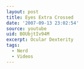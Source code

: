 ```yaml
---
layout: post
title: Eyes Extra Crossed
date: '2007-09-13 23:02:54'
source: youtube
uid: BOUbjtIv94M
excerpt: Ocular Dexterity
tags:
  - Nerd
  - Videos
---
```

